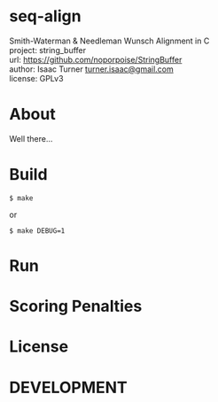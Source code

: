 seq-align
=========
Smith-Waterman & Needleman Wunsch Alignment in C  
project: string_buffer  
url: https://github.com/noporpoise/StringBuffer  
author: Isaac Turner <turner.isaac@gmail.com>  
license: GPLv3

About
=====

Well there...

Build
=====

    $ make

or

    $ make DEBUG=1

Run
===


Scoring Penalties
=================


License
=======


DEVELOPMENT
===========

